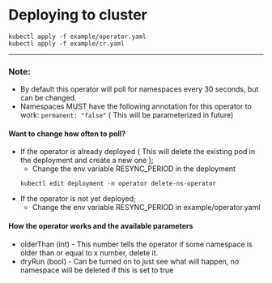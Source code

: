 # Deploying to cluster
  ```
  kubectl apply -f example/operator.yaml
  kubectl apply -f example/cr.yaml
  ```
----
### Note:
  - By default this operator will poll for namespaces every 30 seconds, but can be changed.
  - Namespaces MUST have the following annotation for this operator to work: `permanent: "false"` ( This will be parameterized in future)

#### Want to change how often to poll? 
  - If the operator is already deployed ( This will delete the existing pod in the deployment and create a new one );
    - Change the env variable RESYNC_PERIOD in the deployment 
    ```
    kubectl edit deployment -n operator delete-ns-operator
    ```
  - If the operator is not yet deployed;
    - Change the env variable RESYNC_PERIOD in example/operator.yaml

#### How the operator works and the available parameters
  - olderThan (int) - This number tells the operator if some namespace is older than or equal to x number, delete it.
  - dryRun (bool) - Can be turned on to just see what will happen, no namespace will be deleted if this is set to true
